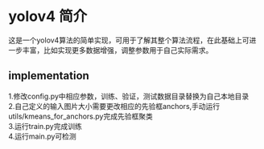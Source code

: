 # yolov4 简介
这是一个yolov4算法的简单实现，可用于了解其整个算法流程，在此基础上可进一步丰富，比如实现更多数据增强，调整参数用于自己实际需求。
## implementation  
1.修改config.py中相应参数，训练、验证，测试数据目录替换为自己本地目录  
2.自己定义的输入图片大小需要更改相应的先验框anchors,手动运行utils/kmeans_for_anchors.py完成先验框聚类  
3.运行train.py完成训练  
4.运行main.py可检测  
